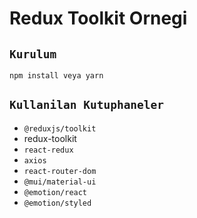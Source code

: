 # Redux Toolkit Ornegi

## `Kurulum`

```
npm install veya yarn
```

## `Kullanilan Kutuphaneler`

- `@reduxjs/toolkit`
- redux-toolkit
- `react-redux`
- `axios`
- `react-router-dom`
- `@mui/material-ui`
- `@emotion/react`
- `@emotion/styled`
